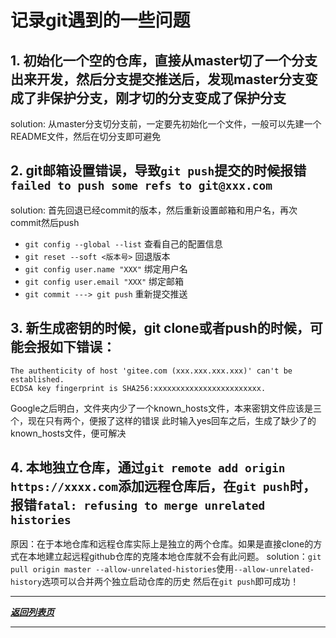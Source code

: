 # 记录git遇到的一些问题

## 1. 初始化一个空的仓库，直接从master切了一个分支出来开发，然后分支提交推送后，发现master分支变成了非保护分支，刚才切的分支变成了保护分支

solution: 从master分支切分支前，一定要先初始化一个文件，一般可以先建一个README文件，然后在切分支即可避免


## 2. git邮箱设置错误，导致`git push`提交的时候报错`failed to push some refs to git@xxx.com`

solution: 首先回退已经commit的版本，然后重新设置邮箱和用户名，再次commit然后push
- `git config --global --list`     查看自己的配置信息
- `git reset --soft <版本号>`     回退版本
- `git config user.name "XXX"`     绑定用户名
- `git config user.email "XXX"`     绑定邮箱
- `git commit ---> git push`     重新提交推送
   
   
## 3. 新生成密钥的时候，git clone或者push的时候，可能会报如下错误：

```
The authenticity of host 'gitee.com (xxx.xxx.xxx.xxx)' can't be established.
ECDSA key fingerprint is SHA256:xxxxxxxxxxxxxxxxxxxxxxxx.
```
Google之后明白，文件夹内少了一个known_hosts文件，本来密钥文件应该是三个，现在只有两个，便报了这样的错误
此时输入yes回车之后，生成了缺少了的known_hosts文件，便可解决


## 4. 本地独立仓库，通过`git remote add origin https://xxxx.com`添加远程仓库后，在`git push`时，报错`fatal: refusing to merge unrelated histories`

原因：在于本地仓库和远程仓库实际上是独立的两个仓库。如果是直接clone的方式在本地建立起远程github仓库的克隆本地仓库就不会有此问题。
solution：`git pull origin master --allow-unrelated-histories`使用`--allow-unrelated-history`选项可以合并两个独立启动仓库的历史
然后在`git push`即可成功！
    
_________
***[返回列表页](https://github.com/Marilynlee/blog)***
_________

